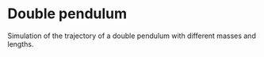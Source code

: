 # Double pendulum

Simulation of the trajectory of a double pendulum with different masses and lengths.
